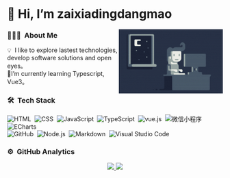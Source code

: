 # 👋 Hi, I’m zaixiadingdangmao

<img alt="Night Coding"  height="150em" src="https://raw.githubusercontent.com/AVS1508/AVS1508/master/assets/Night-Coding.gif" align="right"/>

### 👨🏻‍💻 &nbsp;About Me

💡&nbsp; I like to explore lastest technologies, develop software solutions and open eyes。\
🌱I’m currently learning Typescript, Vue3。

### 🛠 &nbsp;Tech Stack

![HTML](https://img.shields.io/badge/-HTML-333333?style=flat&logo=HTML5)&nbsp;
![CSS](https://img.shields.io/badge/-CSS-333333?style=flat&logo=CSS3&logoColor=1572B6)&nbsp;
![JavaScript](https://img.shields.io/badge/-JavaScript-333333?style=flat&logo=javascript)&nbsp;
![TypeScript](https://img.shields.io/badge/-TypeScript-333333?style=flat&logo=typescript)&nbsp;
![vue.js](https://img.shields.io/badge/-Vue.js-333333?style=flat&logo=Vue.js)&nbsp;
![微信小程序](https://img.shields.io/badge/-微信小程序-333333?style=flat&logo=WeChat)&nbsp;
![ECharts](https://img.shields.io/badge/-ECharts-333333?style=flat&logo=ApacheECharts&logoColor=AA344D)&nbsp;
\
![GitHub](https://img.shields.io/badge/GitHub-333333?style=flat&logo=GitHub&logoColor=ffffff)&nbsp;
![Node.js](https://img.shields.io/badge/-Node.js-333333?style=flat&logo=node.js)&nbsp;
![Markdown](https://img.shields.io/badge/-Markdown-333333?style=flat&logo=markdown)&nbsp;
![Visual Studio Code](https://img.shields.io/badge/-Visual%20Studio%20Code-333333?style=flat&logo=visual-studio-code&logoColor=007ACC)&nbsp;

### ⚙️ &nbsp;GitHub Analytics

<p align="center">
<a href="#">
  <img height="180em" src="https://github-readme-stats.vercel.app/api?username=zaixiadingdangmao&show_icons=true&include_all_commits=true&count_private=true&theme=vue-dark"/>
  <img height="180em" src="https://github-readme-stats-eight-theta.vercel.app/api/top-langs/?username=zaixiadingdangmao&layout=compact&langs_count=8&theme=vue-dark"/>
</a>  
</p>
